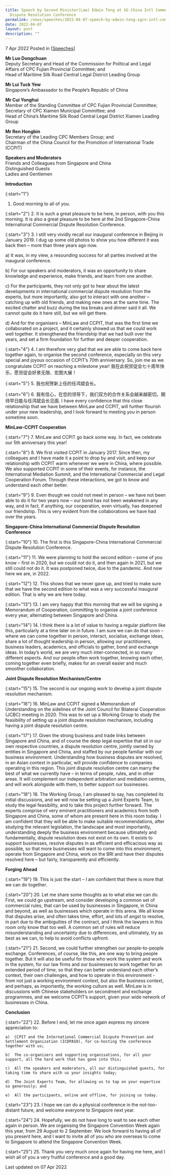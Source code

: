 ```yaml
---
title: Speech by Second Minister(Law) Edwin Tong at SG China Intl Commercial
  Dispute Resolution Conference
permalink: /news/speeches/2022-04-07-speech-by-edwin-tong-sgcn-intl-commercial-dispute-resolution-conference/
date: 2022-04-07
layout: post
description: ""
---
```

7 Apr 2022 Posted in [[Speeches](/news/speeches)]

**Mr Luo Dongchuan** <br>
Deputy Secretary and Head of the Commission for Political and Legal Affairs of CPC Fujian Provincial Committee; and<br>
Head of Maritime Silk Road Central Legal District Leading Group

**Mr Lui Tuck Yew**<br>
Singapore’s Ambassador to the People’s Republic of China

**Mr Cui Yonghui** <br>
Member of the Standing Committee of CPC Fujian Provincial Committee; 
Secretary of CPC Xiamen Municipal Committee; and<br>
Head of China’s Maritime Silk Road Central Legal District Xiamen Leading Group

**Mr Ren Hongbin** <br>
Secretary of the Leading CPC Members Group; and<br>
Chairman of the China Council for the Promotion of International Trade (CCPIT)

**Speakers and Moderators**<br>
Friends and Colleagues from Singapore and China<br>
Distinguished Guests<br>
Ladies and Gentlemen

**Introduction**

{:start="1"}
1.	Good morning to all of you. 

{:start="2"}
2.	It is such a great pleasure to be here, in person, with you this morning. It is also a great pleasure to be here at the 2nd Singapore-China International Commercial Dispute Resolution Conference.

{:start="3"}
3.	I still very vividly recall our inaugural conference in Beijing in January 2019. I dug up some old photos to show you how different it was back then – more than three years ago now.  

   a) It was, in my view, a resounding success for all parties involved at the inaugural conference.
	 
   b) For our speakers and moderators, it was an opportunity to share knowledge and experience, make friends, and learn from one another.

   c) For the participants, they not only got to hear about the latest developments in international commercial dispute resolution from the experts, but more importantly, also got to interact with one another – catching up with old friends, and making new ones at the same time. The excited chatter and buzz during the tea breaks and dinner said it all. We cannot quite do it here still, but we will get there.
		
   d) And for the organisers – MinLaw and CCPIT, that was the first time we collaborated on a project, and it certainly showed us that we could work well together. It strengthened the friendship that we had built over the years, and set a firm foundation for further and deeper cooperation.

{:start="4"}
4.	I am therefore very glad that we are able to come back here together again, to organise the second conference, especially on this very special and joyous occasion of CCPIT’s 70th anniversary. So, join me as we congratulate CCPIT on reaching a milestone year! 我在此祝贸促会七十周年快乐，愿贸促会好景无限、宏图大展！

{:start="5"}
5.	我也祝贺新上任的任鸿斌会长。

{:start="6"}
6.	我有信心，在您的领导下，我们双方的合作关系会越来越密切。期待早日能与任鸿斌会长见面. I have every confidence that this close relationship that we have between MinLaw and CCPIT, will further flourish under your new leadership, and I look forward to meeting you in person sometime soon.

**MinLaw-CCPIT Cooperation**

{:start="7"}
7.	MinLaw and CCPIT go back some way. In fact, we celebrate our 5th anniversary this year!

{:start="8"}
8.	We first visited CCPIT in January 2017. Since then, my colleagues and I have made it a point to drop by and visit, and keep our relationship with CCPIT warm whenever we were in China, where possible. We also supported CCPIT in some of their events, for instance, the International Mediation Summit, and the International Commercial and Legal Cooperation Forum. Through these interactions, we got to know and understand each other better.   
 
{:start="9"}
9.	Even though we could not meet in person – we have not been able to do it for two years now – our bond has not been weakened in any way, and in fact, if anything, our cooperation, even virtually, has deepened our friendship. This is very evident from the collaborations we have had over the years.

**Singapore-China International Commercial Dispute Resolution Conference**

{:start="10"}
10.	The first is this Singapore-China International Commercial Dispute Resolution Conference.

{:start="11"}
11.	We were planning to hold the second edition – some of you know – first in 2020, but we could not do it, and then again in 2021, but we still could not do it. It was postponed twice, due to the pandemic. And now here we are, in 2022.

{:start="12"}
12.	This shows that we never gave up, and tried to make sure that we have the second edition to what was a very successful inaugural edition. That is why we are here today.

{:start="13"}
13.	I am very happy that this morning that we will be signing a Memorandum of Cooperation, committing to organise a joint conference every year, alternating between Singapore and China.

{:start="14"}
14.	I think there is a lot of value to having a regular platform like this, particularly at a time later on in future. I am sure we can do that soon – where we can come together in person, interact, socialise, exchange ideas, share a lot of thought leadership in person, allowing our practitioners, business leaders, academics, and officials to gather, bond and exchange ideas. In today’s world, we are very much inter-connected, in so many different aspects. And our people often work together, knowing each other, coming together even briefly, makes for an overall easier and much smoother collaboration.

**Joint Dispute Resolution Mechanism/Centre**

{:start="15"}
15.	The second is our ongoing work to develop a joint dispute resolution mechanism.

{:start="16"}
16.	MinLaw and CCPIT signed a Memorandum of Understanding on the sidelines of the Joint Council for Bilateral Cooperation (JCBC) meeting in 2020. This was to set up a Working Group to study the feasibility of setting up a joint dispute resolution mechanism, including having a joint dispute resolution centre.

{:start="17"}
17.	Given the strong business and trade links between Singapore and China, and of course the deep legal expertise that sit in our own respective countries, a dispute resolution centre, jointly owned by entities in Singapore and China, and staffed by our people familiar with our business environment. Understanding how business disputes are resolved, in an Asian context in particular, will provide confidence to companies operating in this region. This joint dispute resolution centre can marry the best of what we currently have – in terms of people, rules, and in other areas. It will complement our independent arbitration and mediation centres, and will work alongside with them, to better support our businesses. 

{:start="18"}
18.	The Working Group, I am pleased to say, has completed its initial discussions, and we will now be setting up a Joint Experts Team, to study the legal feasibility, and to take this project further forward. The experts comprise of very eminent practitioners and academics from both Singapore and China, some of whom are present here in this room today. I am confident that they will be able to make suitable recommendations, after studying the relevant legislation, the landscape and most importantly, understanding deeply the business environment because ultimately and fundamentally, dispute resolution does not exist on its own. It exists to support businesses, resolve disputes in as efficient and efficacious way as possible, so that more businesses will want to come into this environment, operate from Singapore and China, work on the BRI and have their disputes resolved here – but fairly, transparently and efficiently.

**Forging Ahead**

{:start="19"}
19.	This is just the start – I am confident that there is more that we can do together.

{:start="20"}
20.	Let me share some thoughts as to what else we can do. First, we could go upstream, and consider developing a common set of commercial rules, that can be used by businesses in Singapore, in China and beyond, as well as businesses which operate in this arena. We all know that disputes arise, and often takes time, effort, and lots of angst to resolve, in part due to the ambiguities of the contract, and I think the lawyers in this room only know that too well. A common set of rules will reduce misunderstanding and uncertainty due to differences, and ultimately, try as best as we can, to help to avoid conflicts upfront.

{:start="21"}
21.	Second, we could further strengthen our people-to-people exchange. Conferences, of course, like this, are one way to bring people together. But it will also be useful for those who work the system and work in the system, for our law firms and our businesses to work together for an extended period of time, so that they can better understand each other’s context, their own challenges, and how to operate in this environment - from not just a working environment context, but also the business context, and perhaps, as importantly, the working culture as well. MinLaw is in discussions with Chinese stakeholders on secondment and exchange programmes, and we welcome CCPIT’s support, given your wide network of businesses in China.

**Conclusion**

{:start="22"}
22.	Before I end, let me once again express my sincere appreciation to: 

    a)	CCPIT and the International Commercial Dispute Prevention and Settlement Organization (ICDPASO), for co-hosting the conference together with us;

    b)	The co-organisers and supporting organisations, for all your support, all the hard work that has gone into this; 

    c)	All the speakers and moderators, all our distinguished guests, for taking time to share with us your insights today;

    d)	The Joint Experts Team, for allowing us to tap on your expertise so generously; and

    e)	All the participants, online and offline, for joining us today.

{:start="23"}
23.	I hope we can do a physical conference in the not-too-distant future, and welcome everyone to Singapore next year.
    
{:start="24"}
24.	Hopefully, we do not have long to wait to see each other again in person.  We are organising the Singapore Convention Week again this year, from 29 August to 2 September. We look forward to having all of you present here, and I want to invite all of you who are overseas to come to Singapore to attend the Singapore Convention Week.

{:start="25"}
25.	Thank you very much once again for having me here, and I wish all of you a very fruitful conference and a good day. 

<p class="right-side-updated">Last updated on 07 Apr 2022</p>